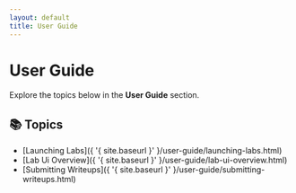 ```yaml
---
layout: default
title: User Guide
---
```


# User Guide

Explore the topics below in the **User Guide** section.

## 📚 Topics

- [Launching Labs]({ '{ site.baseurl }' }/user-guide/launching-labs.html)
- [Lab Ui Overview]({ '{ site.baseurl }' }/user-guide/lab-ui-overview.html)
- [Submitting Writeups]({ '{ site.baseurl }' }/user-guide/submitting-writeups.html)
